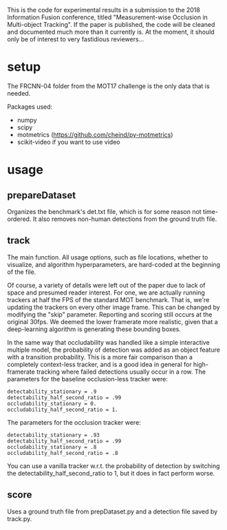 This is the code for experimental results in a submission to the 2018 Information Fusion conference, titled "Measurement-wise Occlusion in Multi-object Tracking". If the paper is published, the code will be cleaned and documented much more than it currently is. At the moment, it should only be of interest to very fastidious reviewers...

# setup
The FRCNN-04 folder from the MOT17 challenge is the only data that is needed.

Packages used:

* numpy
* scipy
* motmetrics (https://github.com/cheind/py-motmetrics)
* scikit-video if you want to use video

# usage
## prepareDataset
Organizes the benchmark's det.txt file, which is for some reason not time-ordered. It also removes non-human detections from the ground truth file.

## track
The main function. All usage options, such as file locations, whether to visualize, and algorithm hyperparameters, are hard-coded at the beginning of the file.

Of course, a variety of details were left out of the paper due to lack of space and presumed reader interest. For one, we are actually running trackers at half the FPS of the standard MOT benchmark. That is, we're updating the trackers on every other image frame. This can be changed by modifying the "skip" parameter. Reporting and scoring still occurs at the original 30fps. We deemed the lower framerate more realistic, given that a deep-learning algorithm is generating these bounding boxes.

In the same way that occludability was handled like a simple interactive multiple model, the probability of detection was added as an object feature with a transition probability. This is a more fair comparison than a completely context-less tracker, and is a good idea in general for high-framerate tracking where failed detections usually occur in a row. The parameters for the baseline occlusion-less tracker were:

~~~
detectability_stationary = .9
detectability_half_second_ratio = .99
occludability_stationary = 0.
occludability_half_second_ratio = 1.
~~~

The parameters for the occlusion tracker were:

~~~
detectability_stationary = .93
detectability_half_second_ratio = .99
occludability_stationary = .8
occludability_half_second_ratio = .8
~~~

You can use a vanilla tracker w.r.t. the probability of detection by switching the detectability_half_second_ratio to 1, but it does in fact perform worse.

## score
Uses a ground truth file from prepDataset.py and a detection file saved by track.py.